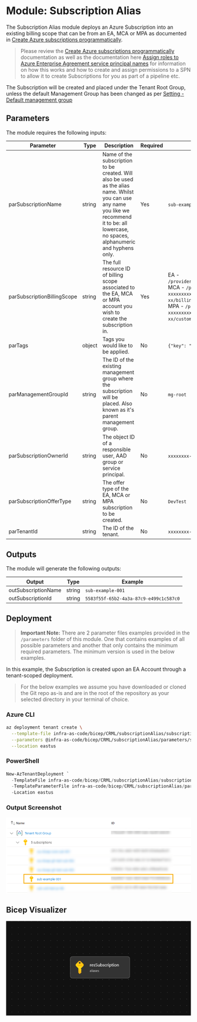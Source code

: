 # Module:  Subscription Alias

The Subscription Alias module deploys an Azure Subscription into an existing billing scope that can be from an EA, MCA or MPA as documented in [Create Azure subscriptions programmatically](https://docs.microsoft.com/azure/cost-management-billing/manage/programmatically-create-subscription).

> Please review the [Create Azure subscriptions programmatically](https://docs.microsoft.com/azure/cost-management-billing/manage/programmatically-create-subscription) documentation as well as the documentation here [Assign roles to Azure Enterprise Agreement service principal names](https://docs.microsoft.com/azure/cost-management-billing/manage/assign-roles-azure-service-principals) for information on how this works and how to create and assign permissions to a SPN to allow it to create Subscriptions for you as part of a pipeline etc.

The Subscription will be created and placed under the Tenant Root Group, unless the default Management Group has been changed as per [Setting - Default management group](https://docs.microsoft.com/azure/governance/management-groups/how-to/protect-resource-hierarchy#setting---default-management-group)

## Parameters

The module requires the following inputs:

| Parameter | Type | Description | Required | Example | Default |
| ----------- | ---- | ----------- | ------------ | ------- | -------- |
parSubscriptionName | string | Name of the subscription to be created. Will also be used as the alias name. Whilst you can use any name you like we recommend it to be: all lowercase, no spaces, alphanumeric and hyphens only. | Yes  | `sub-example-001` | None, must be provided. |
parSubscriptionBillingScope | string | The full resource ID of billing scope associated to the EA, MCA or MPA account you wish to create the subscription in. | Yes | EA - `/providers/Microsoft.Billing/BillingAccounts/1234567/enrollmentAccounts/7654321` <br> MCA - `/providers/Microsoft.Billing/billingAccounts/5e98e158-xxxx-xxxx-xxxx-xxxxxxxxxxxx:xxxxxxxx-xxxx-xxxx-xxxx-xxxxxxxxxxxx_xxxx-xx-xx/billingProfiles/AW4F-xxxx-xxx-xxx/invoiceSections/SH3V-xxxx-xxx-xxx` <br> MPA - `/providers/Microsoft.Billing/billingAccounts/99a13315-xxxx-xxxx-xxxx-xxxxxxxxxxxx:xxxxxxxx-xxxx-xxxx-xxxx-xxxxxxxxxxxx_xxxx-xx-xx/customers/2281f543-xxxx-xxxx-xxxx-xxxxxxxxxxxx` | None, must be provided. |
parTags | object | Tags you would like to be applied. | No | `{"key": "value"}` | Empty object `{}` |
parManagementGroupId | string | The ID of the existing management group where the subscription will be placed. Also known as it's parent management group. | No | `mg-root` | Empty string |
parSubscriptionOwnerId | string | The object ID of a responsible user, AAD group or service principal. | No | `xxxxxxxx-xxxx-xxxx-xxxx-xxxxxxxxxxx` | Empty string |
parSubscriptionOfferType | string | The offer type of the EA, MCA or MPA subscription to be created. | No | `DevTest` | `Production` |
parTenantId | string | The ID of the tenant. | No | `xxxxxxxx-xxxx-xxxx-xxxx-xxxxxxxxxxx` | `tenant().tenantId` |

## Outputs

The module will generate the following outputs:

Output | Type | Example
------ | ---- | --------
outSubscriptionName | string | `sub-example-001`
outSubscriptionId | string | `5583f55f-65b2-4a3a-87c9-e499c1c587c0`

## Deployment

> **Important Note:** There are 2 parameter files examples provided in the `/parameters` folder of this module. One that contains examples of all possible parameters and another that only contains the minimum required parameters. The minimum version is used in the below examples.

In this example, the Subscription is created upon an EA Account through a tenant-scoped deployment.

> For the below examples we assume you have downloaded or cloned the Git repo as-is and are in the root of the repository as your selected directory in your terminal of choice.

### Azure CLI
```bash
az deployment tenant create \
  --template-file infra-as-code/bicep/CRML/subscriptionAlias/subscriptionAlias.bicep \
  --parameters @infra-as-code/bicep/CRML/subscriptionAlias/parameters/subscriptionAlias.parameters.all.json \
  --location eastus
```

### PowerShell

```powershell
New-AzTenantDeployment `
  -TemplateFile infra-as-code/bicep/CRML/subscriptionAlias/subscriptionAlias.bicep `
  -TemplateParameterFile infra-as-code/bicep/CRML/subscriptionAlias/parameters/subscriptionAlias.parameters.all.json `
  -Location eastus
```

### Output Screenshot

![Example Deployment Output](media/exampleDeploymentOutput.png "Example Deployment Output")

## Bicep Visualizer

![Bicep Visualizer](media/bicepVisualizer.png "Bicep Visualizer")
